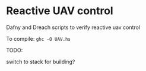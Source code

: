 # Reactive UAV control

Dafny and Dreach scripts to verify reactive uav control


To compile: `ghc -O UAV.hs`


TODO:

switch to stack for building?

